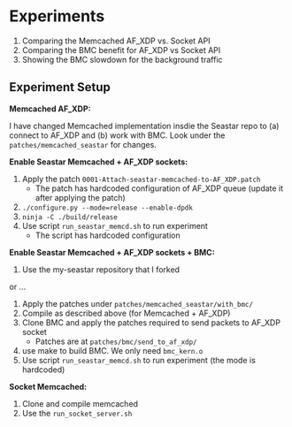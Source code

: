 # Experiments

1. Comparing the Memcached AF\_XDP vs. Socket API
2. Comparing the BMC benefit for AF\_XDP vs Socket API
3. Showing the BMC slowdown for the background traffic

## Experiment Setup

**Memcached AF_XDP:**

I have changed Memcached implementation insdie the Seastar repo to (a) connect
to AF\_XDP and (b) work with BMC. Look under the `patches/memcached_seastar` for
changes.

**Enable Seastar Memcached + AF_XDP sockets:**

1. Apply the patch `0001-Attach-seastar-memcached-to-AF_XDP.patch`
	- The patch has hardcoded configuration of AF\_XDP queue (update it after applying the patch)
2. `./configure.py --mode=release --enable-dpdk`
3. `ninja -C ./build/release`
4. Use script `run_seastar_memcd.sh` to run experiment
	- The script has hardcoded configuration

**Enable Seastar Memcached + AF_XDP sockets + BMC:**

1. Use the my-seastar repository that I forked

or ...

1. Apply the patches under `patches/memcached_seastar/with_bmc/`
2. Compile as described above (for Memcached + AF\_XDP)
3. Clone BMC and apply the patches required to send packets to AF\_XDP socket
	- Patches are at `patches/bmc/send_to_af_xdp/`
4. use make to build BMC. We only need `bmc_kern.o`
5. Use script `run_seastar_memcd.sh` to run experiment (the mode is hardcoded)

**Socket Memcached:**

1. Clone and compile memcached
2. Use the `run_socket_server.sh`

